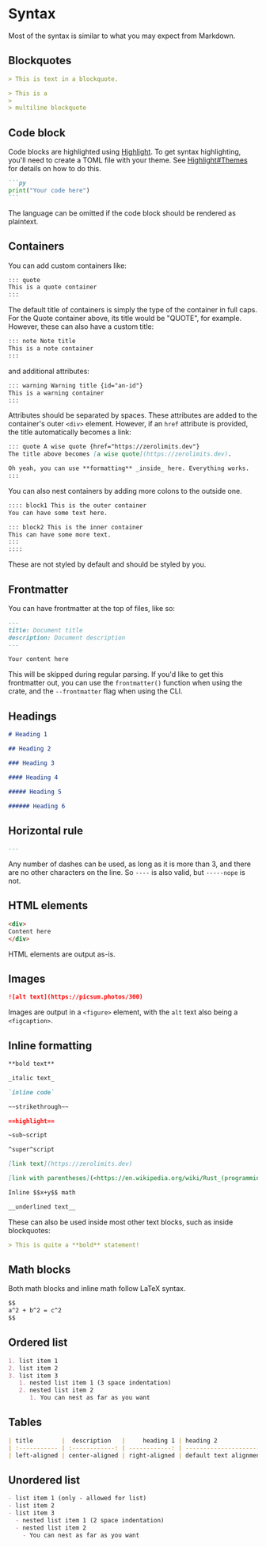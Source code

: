 # Syntax

Most of the syntax is similar to what you may expect from Markdown.

## Blockquotes

```md
> This is text in a blockquote.

> This is a
>
> multiline blockquote
```

## Code block

Code blocks are highlighted using [Highlight](./highlight.md). To get syntax highlighting, you'll need to create a TOML file with your theme. See [Highlight#Themes](./highlight.md#themes) for details on how to do this.

````md
```py
print("Your code here")
```
````

The language can be omitted if the code block should be rendered as plaintext.

## Containers

You can add custom containers like:

```md
::: quote
This is a quote container
:::
```

The default title of containers is simply the type of the container in full caps. For the Quote container above, its title would be "QUOTE", for example. However, these can also have a custom title:

```md
::: note Note title
This is a note container
:::
```

and additional attributes:

```md
::: warning Warning title {id="an-id"}
This is a warning container
:::
```

Attributes should be separated by spaces. These attributes are added to the container's outer `<div>` element. However, if an `href` attribute is provided, the title automatically becomes a link:

```md
::: quote A wise quote {href="https://zerolimits.dev"}
The title above becomes [a wise quote](https://zerolimits.dev).

Oh yeah, you can use **formatting** _inside_ here. Everything works.
:::
```

You can also nest containers by adding more colons to the outside one.

```md
:::: block1 This is the outer container
You can have some text here.

::: block2 This is the inner container
This can have some more text.
:::
::::
```

These are not styled by default and should be styled by you.

## Frontmatter

You can have frontmatter at the top of files, like so:

```md
---
title: Document title
description: Document description
---

Your content here
```

This will be skipped during regular parsing. If you'd like to get this frontmatter out, you can use the `frontmatter()` function when using the crate, and the `--frontmatter` flag when using the CLI.

## Headings

```md
# Heading 1

## Heading 2

### Heading 3

#### Heading 4

##### Heading 5

###### Heading 6
```

## Horizontal rule

```md
---
```

Any number of dashes can be used, as long as it is more than 3, and there are no other characters on the line. So `----` is also valid, but `-----nope` is not.

## HTML elements

```md
<div>
Content here
</div>
```

HTML elements are output as-is.

## Images

```md
![alt text](https://picsum.photos/300)
```

Images are output in a `<figure>` element, with the `alt` text also being a `<figcaption>`.

## Inline formatting

```md
**bold text**

_italic text_

`inline code`

~~strikethrough~~

==highlight==

~sub~script

^super^script

[link text](https://zerolimits.dev)

[link with parentheses](<https://en.wikipedia.org/wiki/Rust_(programming_language)>)

Inline $$x+y$$ math

__underlined text__
```

These can also be used inside most other text blocks, such as inside blockquotes:

```md
> This is quite a **bold** statement!
```

## Math blocks

Both math blocks and inline math follow LaTeX syntax.

```md
$$
a^2 + b^2 = c^2
$$
```

## Ordered list

```md
1. list item 1
2. list item 2
3. list item 3
   1. nested list item 1 (3 space indentation)
   2. nested list item 2
      1. You can nest as far as you want
```

## Tables

```md
| title        |  description   |     heading 1 | heading 2              |
| :----------- | :------------: | ------------: | ---------------------- |
| left-aligned | center-aligned | right-aligned | default text alignment |
```

## Unordered list

```md
- list item 1 (only - allowed for list)
- list item 2
- list item 3
  - nested list item 1 (2 space indentation)
  - nested list item 2
    - You can nest as far as you want
```
